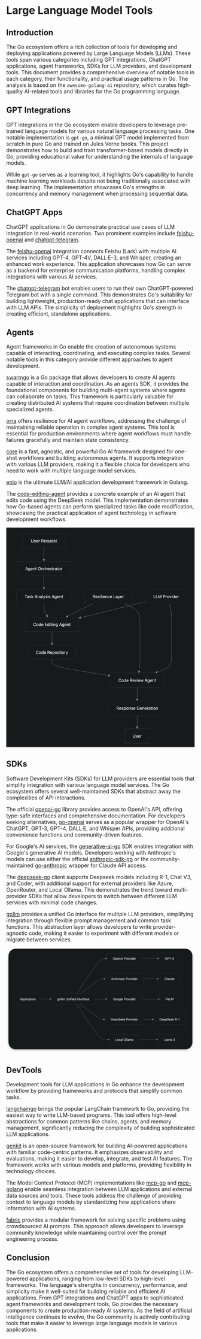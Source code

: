 # Large Language Model Tools

## Introduction

The Go ecosystem offers a rich collection of tools for developing and deploying applications powered by Large Language Models (LLMs). These tools span various categories including GPT integrations, ChatGPT applications, agent frameworks, SDKs for LLM providers, and development tools. This document provides a comprehensive overview of notable tools in each category, their functionality, and practical usage patterns in Go. The analysis is based on the `awesome-golang-ai` repository, which curates high-quality AI-related tools and libraries for the Go programming language.

## GPT Integrations

GPT integrations in the Go ecosystem enable developers to leverage pre-trained language models for various natural language processing tasks. One notable implementation is `gpt-go`, a minimal GPT model implemented from scratch in pure Go and trained on Jules Verne books. This project demonstrates how to build and train transformer-based models directly in Go, providing educational value for understanding the internals of language models.

While `gpt-go` serves as a learning tool, it highlights Go's capability to handle machine learning workloads despite not being traditionally associated with deep learning. The implementation showcases Go's strengths in concurrency and memory management when processing sequential data.

## ChatGPT Apps

ChatGPT applications in Go demonstrate practical use cases of LLM integration in real-world scenarios. Two prominent examples include [feishu-openai](https://github.com/ConnectAI-E/feishu-openai) and [chatgpt-telegram](https://github.com/m1guelpf/chatgpt-telegram).

The [feishu-openai](https://github.com/ConnectAI-E/feishu-openai) integration connects Feishu (Lark) with multiple AI services including GPT-4, GPT-4V, DALL·E-3, and Whisper, creating an enhanced work experience. This application showcases how Go can serve as a backend for enterprise communication platforms, handling complex integrations with various AI services.

The [chatgpt-telegram](https://github.com/m1guelpf/chatgpt-telegram) bot enables users to run their own ChatGPT-powered Telegram bot with a single command. This demonstrates Go's suitability for building lightweight, production-ready chat applications that can interface with LLM APIs. The simplicity of deployment highlights Go's strength in creating efficient, standalone applications.

## Agents

Agent frameworks in Go enable the creation of autonomous systems capable of interacting, coordinating, and executing complex tasks. Several notable tools in this category provide different approaches to agent development.

[swarmgo](https://github.com/prathyushnallamothu/swarmgo) is a Go package that allows developers to create AI agents capable of interaction and coordination. As an agents SDK, it provides the foundational components for building multi-agent systems where agents can collaborate on tasks. This framework is particularly valuable for creating distributed AI systems that require coordination between multiple specialized agents.

[orra](https://github.com/orra-dev/orra) offers resilience for AI agent workflows, addressing the challenge of maintaining reliable operation in complex agent systems. This tool is essential for production environments where agent workflows must handle failures gracefully and maintain state consistency.

[core](https://github.com/agent-api/core) is a fast, agnostic, and powerful Go AI framework designed for one-shot workflows and building autonomous agents. It supports integration with various LLM providers, making it a flexible choice for developers who need to work with multiple language model services.

[enio](https://github.com/enio/enio) is the ultimate LLM/AI application development framework in Golang.

The [code-editing-agent](https://github.com/promacanthus/code-editing-agent) provides a concrete example of an AI agent that edits code using the DeepSeek model. This implementation demonstrates how Go-based agents can perform specialized tasks like code modification, showcasing the practical application of agent technology in software development workflows.

![code-editing-agent](../images/code-editing-agent.png)

## SDKs

Software Development Kits (SDKs) for LLM providers are essential tools that simplify integration with various language model services. The Go ecosystem offers several well-maintained SDKs that abstract away the complexities of API interactions.

The official [openai-go](https://github.com/openai/openai-go) library provides access to OpenAI's API, offering type-safe interfaces and comprehensive documentation. For developers seeking alternatives, [go-openai](https://github.com/sashabaranov/go-openai) serves as a popular wrapper for OpenAI's ChatGPT, GPT-3, GPT-4, DALL·E, and Whisper APIs, providing additional convenience functions and community-driven features.

For Google's AI services, the [generative-ai-go](https://github.com/google/generative-ai-go) SDK enables integration with Google's generative AI models. Developers working with Anthropic's models can use either the official [anthropic-sdk-go](https://github.com/anthropics/anthropic-sdk-go) or the community-maintained [go-anthropic](https://github.com/liushuangls/go-anthropic) wrapper for Claude API access.

The [deepseek-go](https://github.com/cohesion-org/deepseek-go) client supports Deepseek models including R-1, Chat V3, and Coder, with additional support for external providers like Azure, OpenRouter, and Local Ollama. This demonstrates the trend toward multi-provider SDKs that allow developers to switch between different LLM services with minimal code changes.

[gollm](https://github.com/teilomillet/gollm) provides a unified Go interface for multiple LLM providers, simplifying integration through flexible prompt management and common task functions. This abstraction layer allows developers to write provider-agnostic code, making it easier to experiment with different models or migrate between services.

![gollm](../images/gollm.png)

## DevTools

Development tools for LLM applications in Go enhance the development workflow by providing frameworks and protocols that simplify common tasks.

[langchaingo](https://github.com/tmc/langchaingo) brings the popular LangChain framework to Go, providing the easiest way to write LLM-based programs. This tool offers high-level abstractions for common patterns like chains, agents, and memory management, significantly reducing the complexity of building sophisticated LLM applications.

[genkit](https://github.com/firebase/genkit) is an open-source framework for building AI-powered applications with familiar code-centric patterns. It emphasizes observability and evaluations, making it easier to develop, integrate, and test AI features. The framework works with various models and platforms, providing flexibility in technology choices.

The Model Context Protocol (MCP) implementations like [mcp-go](https://github.com/mark3labs/mcp-go) and [mcp-golang](https://github.com/metoro-io/mcp-golang) enable seamless integration between LLM applications and external data sources and tools. These tools address the challenge of providing context to language models by standardizing how applications share information with AI systems.

[fabric](https://github.com/danielmiessler/fabric) provides a modular framework for solving specific problems using crowdsourced AI prompts. This approach allows developers to leverage community knowledge while maintaining control over the prompt engineering process.

## Conclusion

The Go ecosystem offers a comprehensive set of tools for developing LLM-powered applications, ranging from low-level SDKs to high-level frameworks. The language's strengths in concurrency, performance, and simplicity make it well-suited for building reliable and efficient AI applications. From GPT integrations and ChatGPT apps to sophisticated agent frameworks and development tools, Go provides the necessary components to create production-ready AI systems. As the field of artificial intelligence continues to evolve, the Go community is actively contributing tools that make it easier to leverage large language models in various applications.
